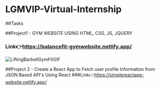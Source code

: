 # LGMVIP-Virtual-Internship 
##Tasks

##Project1 - GYM WEBSITE USING HTML, CSS, JS, JQUERY
### Link👉https://balancefit-gymwebsite.netlify.app/
![LiftingBarbellGymFitGIF](https://user-images.githubusercontent.com/83354680/175774067-7bc67c3a-c224-48be-b873-77fdf8cb4e4d.gif)


##Project 2 - Create a React App to Fetch user profile Information from JSON Based API's Using React
###Link👉https://simplereactapp-website.netlify.app/

